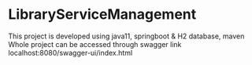 # LibraryServiceManagement
This project is developed using java11, springboot & H2 database, maven
Whole project can be accessed through swagger link 
localhost:8080/swagger-ui/index.html
